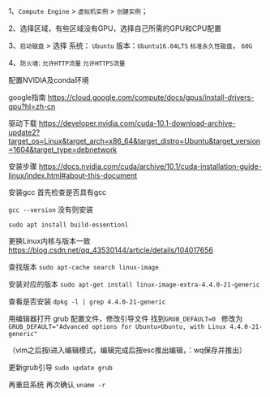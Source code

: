 1、`Compute Engine` > `虚拟机实例` > `创建实例`；

2、选择区域，有些区域没有GPU，选择自己所需的GPU和CPU配置

3、`启动磁盘`  > 选择  系统： `Ubuntu`   版本：`Ubuntu16.04LTS` `标准永久性磁盘`， `60G`

4、`防火墙`:
    `允许HTTP流量`
    `允许HTTPS流量`
    


配置NVIDIA及conda环境

google指南
https://cloud.google.com/compute/docs/gpus/install-drivers-gpu?hl=zh-cn

驱动下载
https://developer.nvidia.com/cuda-10.1-download-archive-update2?target_os=Linux&target_arch=x86_64&target_distro=Ubuntu&target_version=1604&target_type=debnetwork

安装步骤
https://docs.nvidia.com/cuda/archive/10.1/cuda-installation-guide-linux/index.html#about-this-document


安装gcc
首先检查是否具有gcc

`gcc --version`
没有则安装

`sudo apt install build-essentionl`

更换Linux内核与版本一致
https://blog.csdn.net/qq_43530144/article/details/104017656

查找版本
`sudo apt-cache search linux-image`

安装对应的版本
`sudo apt-get install linux-image-extra-4.4.0-21-generic`

查看是否安装
`dpkg -l | grep 4.4.0-21-generic`

用编辑器打开 grub 配置文件，修改引导文件
找到`GRUB_DEFAULT=0 `  修改为  `GRUB_DEFAULT="Advanced options for Ubuntu>Ubuntu, with Linux 4.4.0-21-generic"`

（vim之后按i进入编辑模式，编辑完成后按esc推出编辑，：wq保存并推出）

更新grub引导
`sudo update grub`

再重启系统
再次确认
`uname -r`

